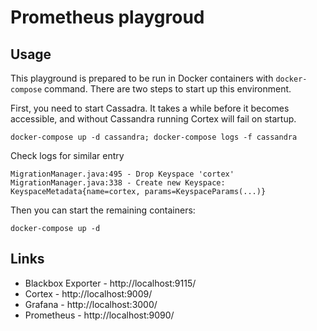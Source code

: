# Prometheus playgroud

## Usage

This playground is prepared to be run in Docker containers
with `docker-compose` command. There are two steps to start
up this environment. 

First, you need to start Cassadra. It takes a while before
it becomes accessible, and without Cassandra running Cortex
will fail on startup.

    docker-compose up -d cassandra; docker-compose logs -f cassandra

Check logs for similar entry

    MigrationManager.java:495 - Drop Keyspace 'cortex'
    MigrationManager.java:338 - Create new Keyspace: KeyspaceMetadata{name=cortex, params=KeyspaceParams(...)}

Then you can start the remaining containers:

    docker-compose up -d

## Links

* Blackbox Exporter - http://localhost:9115/
* Cortex - http://localhost:9009/
* Grafana - http://localhost:3000/
* Prometheus - http://localhost:9090/
